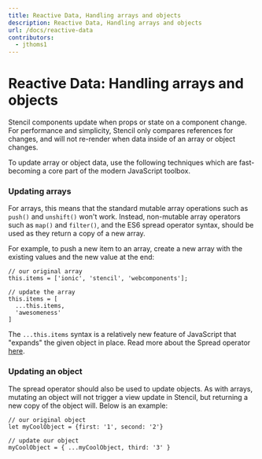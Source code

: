 ```yaml
---
title: Reactive Data, Handling arrays and objects
description: Reactive Data, Handling arrays and objects
url: /docs/reactive-data
contributors:
  - jthoms1
---
```


# Reactive Data: Handling arrays and objects

Stencil components update when props or state on a component change. For performance and simplicity, Stencil only compares references for changes, and will not re-render when data inside of an array or object changes.

To update array or object data, use the following techniques which are fast-becoming a core part of the modern JavaScript  toolbox.

### Updating arrays

For arrays, this means that the standard mutable array operations such as `push()` and `unshift()` won't work. Instead, non-mutable array operators such as `map()` and `filter()`, and the ES6 spread operator syntax, should be used as they return a copy of a new array.

For example, to push a new item to an array, create a new array with the existing values and the new value at the end:

```tsx
// our original array
this.items = ['ionic', 'stencil', 'webcomponents'];

// update the array
this.items = [
  ...this.items,
  'awesomeness'
]
```

The `...this.items` syntax is a relatively new feature of JavaScript that "expands" the given object in place. Read more about the Spread operator [here](https://developer.mozilla.org/en-US/docs/Web/JavaScript/Reference/Operators/Spread_operator).

### Updating an object

The spread operator should also be used to update objects. As with arrays, mutating an object will not trigger a view update in Stencil, but returning a new copy of the object will. Below is an example:

```tsx
// our original object
let myCoolObject = {first: '1', second: '2'}

// update our object
myCoolObject = { ...myCoolObject, third: '3' }

```
